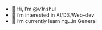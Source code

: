 - 👋 Hi, I’m @v1nshul
- 👀 I’m interested in AI/DS/Web-dev
- 🌱 I’m currently learning...in General



